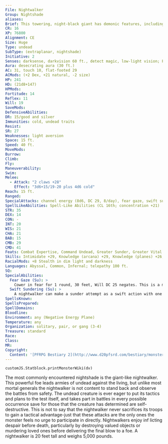 ```yaml
---
File: Nightwalker
Group: Nightshade
aliases: 
Brief: This towering, night-black giant has demonic features, including a huge pair of ram-like horns. Its arms end in massive blades.
CR: 16
XP: 76800
Alignment: CE
Size: Huge
Type: undead
SubType: (extraplanar, nightshade)
Initiative: 2
Senses: darksense, darkvision 60 ft., detect magic, low-light vision; Perception +29
Aura: desecrating aura (30 ft.)
AC: 31, touch 10, flat-footed 29
ACMods: (+2 Dex, +21 natural, -2 size)
HP: 241
HD: (21d8+147)
HPMods: 
Fortitude: 14
Reflex: 11
Will: 19
SaveMods: 
DefensiveAbilities: 
DR: 15/good and silver
Immunities: cold, undead traits
Resist: 
SR: 27
Weaknesses: light aversion
Space: 15 ft.
Speed: 40 ft.
MoveMods: 
Burrow: 
Climb: 
Fly: 
Maneuverability: 
Swim: 
Melee: 
  - Attack: "2 claws +28"
    Effect: "3d6+15/19-20 plus 4d6 cold"
Reach: 15 ft.
Ranged: 
SpecialAttacks: channel energy (8d6, DC 29, 8/day), fear gaze, swift sundering
SpellLikeAbilities: Spell-Like Abilities (CL 16th; concentration +21)  Constant-air walk, detect magic, magic fang   At Will-contagion (DC 19), deeper darkness, greater dispel magic, unholy blight (DC 19)   3/day-confusion (DC 19), haste, hold monster (DC 20), invisibility, quickened unholy blight (DC 19)   1/day-cone of cold (DC 20), finger of death (DC 22), plane shift (DC 22), summon (level 7, 4 greater shadows)
STR: 35
DEX: 14
CON: -
INT: 20
WIS: 21
CHA: 21
BAB: 15
CMB: 29
CMD: 41
Feats: Combat Expertise, Command Undead, Greater Sunder, Greater Vital Strike, Improved Critical (claws), Improved Disarm, Improved Sunder, Improved Vital Strike, Power Attack, Quicken Spell-Like Ability (unholy blight), Vital Strike
Skills: Intimidate +29, Knowledge (arcana) +29, Knowledge (planes) +26, Knowledge (religion) +29, Perception +29, Sense Motive +29, Spellcraft +29, Stealth +18 (+26 in darkness), Swim +33
RacialMods: +8 Stealth in dim light and darkness
Languages: Abyssal, Common, Infernal; telepathy 100 ft.
SQ: 
SpecialAbilities:
  Fear Gaze (Su): >
    Cower in fear for 1 round, 30 feet, Will DC 25 negates. This is a mind-affecting fear effect. The save DC is Charisma-based.
  Swift Sundering (Su): >
    A nightwalker can make a sunder attempt as a swift action with one of its claws.
SpellsKnown: 
SpellsPrepared: 
SpellDomains: 
Bloodline: 
Environment: any (Negative Energy Plane)
Temperature: any
Organization: solitary, pair, or gang (3-4)
Treasure: standard
Race: 
Class: 
MR: 
Copyright:
  Content: '[PFRPG Bestiary 2](http://www.d20pfsrd.com/bestiary/monster-listings/undead/nightshade/nightwalker)'
---
```

```dataviewjs
customJS.Statblock.printMonsterWiki(dv)
```
The most commonly encountered nightshade is the giant-like nightwalker. This powerful foe leads armies of undead against the living, but unlike most mortal generals the nightwalker is not content to stand back and observe the battles from safety. The undead creature is ever eager to put its tactics and plans to the test itself, and takes part in battles in every possible occurrence save for those that the creature has determined are self-destructive. This is not to say that the nightwalker never sacrifices its troops to gain a tactical advantage-just that these attacks are the only ones the monster feels no urge to participate in directly.  Nightwalkers enjoy inf licting despair before death, particularly by destroying valued objects or murdering loved ones before delivering the final blow to a foe.  A nightwalker is 20 feet tall and weighs 5,000 pounds.
